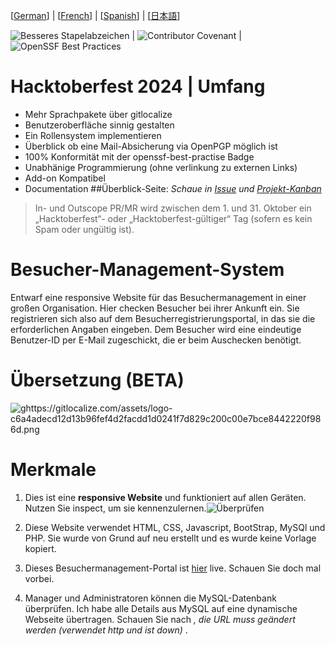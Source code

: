 [[German](https://github.com/T1z3n/Visitor-Management-System/blob/master/de-DE/README.md)] | [[French](https://github.com/T1z3n/Visitor-Management-System/blob/master/fr-FR/README.md)] | [[Spanish](https://github.com/T1z3n/Visitor-Management-System/blob/master/es/README.md)] | [[日本語](https://github.com/T1z3n/Visitor-Management-System/blob/master/ja/README.md)]

[](https://uptime.betterstack.com/?utm_source=status_badge)![Besseres Stapelabzeichen](https://uptime.betterstack.com/status-badges/v3/monitor/1gx66.svg) | [](https://github.com/T1z3n/Visitor-Management-System/blob/master/CODE_OF_CONDUCT.md)![Contributor Covenant](https://img.shields.io/badge/Contributor%20Covenant-2.1-4baaaa.svg) | [](https://www.bestpractices.dev/projects/9497)![OpenSSF Best Practices](https://www.bestpractices.dev/projects/9497/badge)

# Hacktoberfest 2024 | Umfang

- Mehr Sprachpakete über gitlocalize
- Benutzeroberfläche sinnig gestalten
- Ein Rollensystem implementieren
- Überblick ob eine Mail-Absicherung via OpenPGP möglich ist
- 100% Konformität mit der openssf-best-practise Badge
- Unabhänige Programmierung (ohne verlinkung zu externen Links)
- Add-on Kompatibel
- Documentation ##Überblick-Seite: *Schaue in [Issue](https://github.com/T1z3n/Visitor-Management-System/issues) und [Projekt-Kanban](https://github.com/T1z3n/Visitor-Management-System/discussions/15)*

> In- und Outscope PR/MR wird zwischen dem 1. und 31. Oktober ein „Hacktoberfest“- oder „Hacktoberfest-gültiger“ Tag (sofern es kein Spam oder ungültig ist).

# Besucher-Management-System

Entwarf eine responsive Website für das Besuchermanagement in einer großen Organisation. Hier checken Besucher bei ihrer Ankunft ein. Sie registrieren sich also auf dem Besucherregistrierungsportal, in das sie die erforderlichen Angaben eingeben. Dem Besucher wird eine eindeutige Benutzer-ID per E-Mail zugeschickt, die er beim Auschecken benötigt.

# Übersetzung (BETA)

[](https://gitlocalize.com/repo/9792?utm_source=badge)![ghttps://gitlocalize.com/assets/logo-c6a4adecd12d13b96fef4d2facdd1d0241f7d829c200c00e7bce8442220f986d.png](https://gitlocalize.com/repo/9792/whole_project/badge.svg)

# Merkmale

1. Dies ist eine <b>responsive Website</b> und funktioniert auf allen Geräten. Nutzen Sie inspect, um sie kennenzulernen.![Überprüfen](https://i.imgur.com/CtRWDds.png)

2. Diese Website verwendet HTML, CSS, Javascript, BootStrap, MySQl und PHP. Sie wurde von Grund auf neu erstellt und es wurde keine Vorlage kopiert.

3. Dieses Besuchermanagement-Portal ist [hier](https://t1z3n.github.io/Visitor-Management-System/) live. Schauen Sie doch mal vorbei.

4. Manager und Administratoren können die MySQL-Datenbank überprüfen. Ich habe alle Details aus MySQL auf eine dynamische Webseite übertragen. Schauen Sie nach <i>, die URL muss geändert werden (verwendet http und ist down)</i> .
